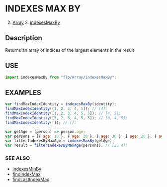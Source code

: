 # INDEXES MAX BY

2. [Array](../README.md)
    3. [indexesMaxBy](./README.md)

## Description

Returns an array of indices of the largest elements in the result


## USE

```javascript
import indexesMaxBy from "flp/Array/indexesMaxBy";
```

## EXAMPLES

```javascript
var findMaxIndexIdentity = indexesMaxBy(identity);
findMaxIndexIdentity([1, 2, 3, 4, 5]); // [4];
findMaxIndexIdentity([1, 2, 3, 4, 5, 5]); // [4, 5];
findMaxIndexIdentity([5, 2, 3, 4, 5, 5]); // [0, 4, 5];
findMaxIndexIdentity([]); // [];

var getAge = (person) => person.age;
var persons = [{ age: 10 }, { age: 20 }, { age: 30 }, { age: 20 }, { age: 30 }];
var filterIndexesByMaxAge = indexesMaxBy(getAge);
var result = filterIndexesByMaxAge(persons); // [2, 4];
```

### SEE ALSO

- [indexesMinBy](../indexesMinBy/README.md)
- [findIndexMax](../findIndexMax/README.md)
- [findLastIndexMax](../findLastIndexMax/README.md)
